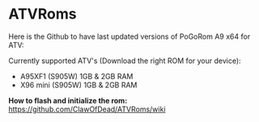 # ATVRoms
Here is the Github to have last updated versions of PoGoRom A9 x64 for ATV:

Currently supported ATV's (Download the right ROM for your device):
-  A95XF1 (S905W) 1GB & 2GB RAM
-  X96 mini (S905W) 1GB & 2GB RAM

__How to flash and initialize the rom:__
https://github.com/ClawOfDead/ATVRoms/wiki
